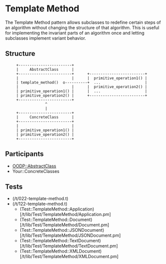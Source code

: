 Template Method
===============
The Template Method pattern allows subclasses to redefine certain steps of an
algorithm without changing the structure of that algorithm. This is useful for
implementing the invariant parts of an algorithm once and letting subclasses
implement variant behavior.

Structure
---------
```
     +------------------------+
     |     AbstractClass      |
     +------------------------+      +-------------------------+
     |                        |      |  primitive_operation1() |
     | template_method()  o----------+  ...                    |
     |                        |      |  primitive_operation2() |
     | primitive_operation1() |      |  ...                    |
     | primitive_operation2() |      +-------------------------+
     +------------------------+
                  ^                  
                  |
     +------------------------+
     |     ConcreteClass      |
     +------------------------+
     |                        |
     | primitive_operation1() | 
     | primitive_operation2() | 
     +------------------------+
```

Participants
------------
* [OODP::AbstractClass](/lib/OODP/AbstractClass.pm)
* Your::ConcreteClasses

Tests
-----
* (/t/022-template-method.t)
* (/t/122-template-method.t)
  * (Test::TemplateMethod::Application)[/t/lib/Test/TemplateMethod/Application.pm]
  * (Test::TemplateMethod::Document)[/t/lib/Test/TemplateMethod/Document.pm]
  * (Test::TemplateMethod::JSONDocument)[/t/lib/Test/TemplateMethod/JSONDocument.pm]
  * (Test::TemplateMethod::TextDocument)[/t/lib/Test/TemplateMethod/TextDocument.pm]
  * (Test::TemplateMethod::XMLDocument)[/t/lib/Test/TemplateMethod/XMLDocument.pm]

